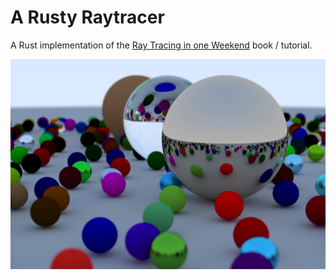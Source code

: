 # A Rusty Raytracer

A Rust implementation of the [Ray Tracing in one Weekend] book / tutorial.

![](docs/snapshot.jpg)

[Ray Tracing in one Weekend]: https://raytracing.github.io/books/RayTracingInOneWeekend.html
